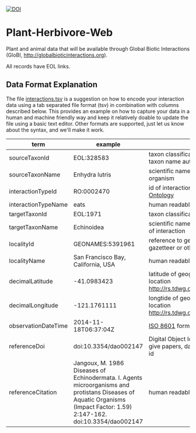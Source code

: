 [![DOI](https://zenodo.org/badge/37679718.svg)](https://zenodo.org/badge/latestdoi/37679718)

# Plant-Herbivore-Web

Plant and animal data that will be available through Global Biotic Interactions (GloBI, http://globalbioticinteractions.org).

All records have EOL links.

## Data Format Explanation
The file [interactions.tsv](./interactions.tsv) is a suggestion on how to encode your interaction data using a tab separated file format (tsv) in combination with columns described below. This provides an example on how to capture your data in a human and machine friendly way and keep it relatively doable to update the file using a basic text editor. Other formats are supported, just let us know about the syntax, and we'll make it work.

term | example | description | 
--- | --- | ---
 sourceTaxonId | EOL:328583 | taxon classification id of originating organism in some taxon name authority
 sourceTaxonName | Enhydra lutris  | scientific name of taxon classification of originating organism 
 interactionTypeId | RO:0002470 | id of interaction as described by the [OBO Relations Ontology](https://code.google.com/p/obo-relations/)
 interactionTypeName | eats | human readable description of interactions
 targetTaxonId |  EOL:1971 | taxon classification id of originating organisms 
 targetTaxonName | Echinoidea | scientific name of taxon classification of target organism of interaction
 localityId | GEONAMES:5391961 | reference to geo classification like geonames.org, gazetteer or other.
 localityName | San Francisco Bay, California, USA | human readable description of locale
 decimalLatitude | -41.0983423 | latitude of geographic center of interaction observation location http://rs.tdwg.org/dwc/terms/index.htm#decimalLatitude
 decimalLongitude | -121.1761111 | longtide of geographic center of interaction observation location http://rs.tdwg.org/dwc/terms/index.htm#decimalLongitude
 observationDateTime | 2014-11-18T06:37:04Z | [ISO 8601](https://en.wikipedia.org/wiki/ISO_8601) formatted date time string 
 referenceDoi | doi:10.3354/dao002147 | Digital Object Id (DOI, http://doi.org) is commonly used to give papers, datasets or other digital object a permanent id
 referenceCitation| Jangoux, M. 1986 Diseases of Echinodermata. I. Agents microorganisms and protistans Diseases of Aquatic Organisms (Impact Factor: 1.59) 2:147-162. doi:10.3354/dao002147 | human readable reference 
